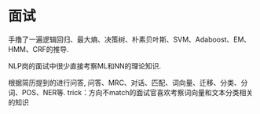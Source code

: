 # 面试

手撸了一遍逻辑回归、最大熵、决策树、朴素贝叶斯、SVM、Adaboost、EM、HMM、CRF的推导.

NLP岗的面试中很少直接考察ML和NN的理论知识.


根据简历提到的进行问答, 问答、MRC、对话、匹配、词向量、迁移、分类、分词、POS、NER等.
trick：方向不match的面试官喜欢考察词向量和文本分类相关的知识